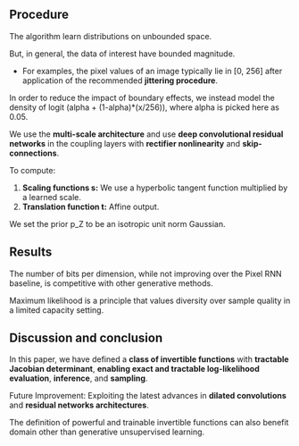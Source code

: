 ## Procedure
The algorithm learn distributions on unbounded space.

But, in general, the data of interest have bounded magnitude. 
  - For examples, the pixel values of an image typically lie in [0, 256] after application of the recommended **jittering procedure**.

In order to reduce the impact of boundary effects, we instead model the density of logit (alpha + (1-alpha)*(x/256)), where alpha is picked here as 0.05.

We use the **multi-scale architecture** and use **deep convolutional residual networks** in the coupling layers with **rectifier nonlinearity** and **skip-connections**.

To compute:
  1. **Scaling functions s:** We use a hyperbolic tangent function multiplied by a learned scale.
  2. **Translation function t:** Affine output.

We set the prior p_Z to be an isotropic unit norm Gaussian.

## Results
The number of bits per dimension, while not improving over the Pixel RNN baseline, is competitive with other generative methods.

Maximum likelihood is a principle that values diversity over sample quality in a limited capacity setting.

## Discussion and conclusion
In this paper, we have defined a **class of invertible functions** with **tractable Jacobian determinant**, **enabling exact and tractable log-likelihood evaluation**, **inference**, and **sampling**.

Future Improvement: Exploiting the latest advances in **dilated convolutions** and **residual networks architectures**.

The definition of powerful and trainable invertible functions can also benefit domain other than generative unsupervised learning.

